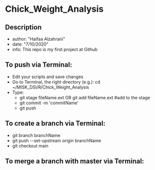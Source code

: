 # Chick_Weight_Analysis

## Description
- author: "Haifaa Alzahrani"
- date: "7/10/2020"
- info: This repo is my first project at Github

## To push via Terminal:
- Edit your scripts and save changes
- Go to Terminal, the right directory (e.g.): 
cd ~/MISK_DSI/R/Chick_Weight_Analysis
- Type:
  - git stage fileName.ext OR git add fileName.ext #add to the stage
  - git commit -m 'commitName'
  - git push

## To create a branch via Terminal:
- git branch branchName
- git push --set-upstream origin branchName
- git checkout main

## To merge a branch with master via Terminal:

